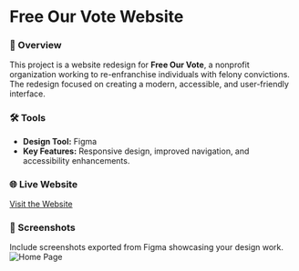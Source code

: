 # Free Our Vote Website  

### 🌟 Overview  
This project is a website redesign for **Free Our Vote**, a nonprofit organization working to re-enfranchise individuals with felony convictions. The redesign focused on creating a modern, accessible, and user-friendly interface.  

### 🛠️ Tools  
- **Design Tool:** Figma  
- **Key Features:** Responsive design, improved navigation, and accessibility enhancements.  

### 🌐 Live Website  
[Visit the Website](https://freeourvote.com/)  

### 🎨 Screenshots  
Include screenshots exported from Figma showcasing your design work.  
![Home Page](https://your-screenshot-url)  

